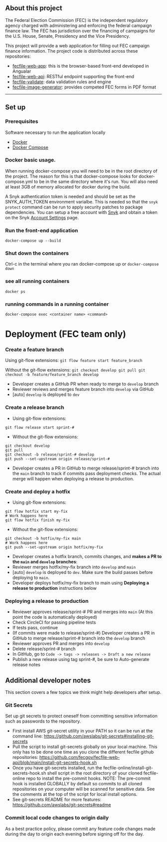 ## About this project
The Federal Election Commission (FEC) is the independent regulatory agency
charged with administering and enforcing the federal campaign finance law.
The FEC has jurisdiction over the financing of campaigns for the U.S. House,
Senate, Presidency and the Vice Presidency.

This project will provide a web application for filling out FEC campaign
finance information. The project code is distributed across these repositories:
- [fecfile-web-app](https://github.com/fecgov/fecfile-web-app): this is the browser-based front-end developed in Angualar
- [fecfile-web-api](https://github.com/fecgov/fecfile-web-api): RESTful endpoint supporting the front-end
- [fecfile-validate](https://github.com/fecgov/fecfile-validate): data validation rules and engine
- [fecfile-image-generator](https://github.com/fecgov/fecfile-image-generator): provides competed FEC forms in PDF format

---

## Set up

### Prerequisites
Software necessary to run the application locally

* [Docker](https://docs.docker.com/get-docker/)
* [Docker Compose](https://docs.docker.com/compose/install/)

### Docker basic usage.
When running docker-compose you will need to be in the root directory of the project. The reason for this is that docker-compose looks for docker-compose.yml to be in the same directory where it's run. You will also need at least 3GB of memory allocated for docker during the build.

A Snyk authentication token is needed and should be set as the SNYK_AUTH_TOKEN environment varialbe.  This is needed so that the `snyk protect` command can be run to apply security patches to package dependencies.  You can setup a free account with [Snyk](https://app.snyk.io/) and obtain a token on the Snyk [Account Settings](https://app.snyk.io/account) page. 

### Run the front-end application
`docker-compose up --build`
### Shut down the containers
Ctrl-c in the terminal where you ran docker-compose up or `docker-compose down`
### see all running containers
`docker ps`
### running commands in a running container
`docker-compose exec <container name> <command>`


# Deployment (FEC team only)

### Create a feature branch

Using git-flow extensions:
    ```
    git flow feature start feature_branch
    ```

Without the git-flow extensions:
    ```
    git checkout develop
    git pull
    git checkout -b feature/feature_branch develop
    ```

* Developer creates a GitHub PR when ready to merge to `develop` branch
* Reviewer reviews and merges feature branch into `develop` via GitHub
* [auto] `develop` is deployed to `dev`

### Create a release branch

* Using git-flow extensions:
```
git flow release start sprint-#
```

* Without the git-flow extensions:
```
git checkout develop
git pull
git checkout -b release/sprint-# develop
git push --set-upstream origin release/sprint-#
```
* Developer creates a PR in GitHub to merge release/sprint-# branch into the `main` branch to track if commits pass deployment checks. The actual merge will happen when deploying a release to production.

### Create and deploy a hotfix

* Using git-flow extensions:
```
git flow hotfix start my-fix
# Work happens here
git flow hotfix finish my-fix
```

* Without the git-flow extensions:
```
git checkout -b hotfix/my-fix main
# Work happens here
git push --set-upstream origin hotfix/my-fix
```

* Developer creates a hotfix branch, commits changes, and **makes a PR to the `main` and `develop` branches**:
* Reviewer merges hotfix/my-fix branch into `develop` and `main`
* [auto] `develop` is deployed to `dev`. Make sure the build passes before deploying to `main`.
* Developer deploys hotfix/my-fix branch to main using **Deploying a release to production** instructions below

### Deploying a release to production
* Reviewer approves release/sprint-# PR and merges into `main` (At this point the code is automatically deployed)
* Check CircleCI for passing pipeline tests
* If tests pass, continue
* (If commits were made to release/sprint-#) Developer creates a PR in GitHub to merge release/sprint-# branch into the `develop` branch
* Reviewer approves PR and merges into `develop`
* Delete release/sprint-# branch
* In GitHub, go to `Code -> tags -> releases -> Draft a new release`
* Publish a new release using tag sprint-#, be sure to Auto-generate release notes


## Additional developer notes
This section covers a few topics we think might help developers after setup.

### Git Secrets
Set up git secrets to protect oneself from committing sensitive information such as passwords to the repository.
- First install AWS git-secret utility in your PATH so it can be run at the command line: https://github.com/awslabs/git-secrets#installing-git-secrets
- Pull the script to install git-secrets globally on your local machine. This only has to be done one time as you clone the different fecfile github repositories: https://github.com/fecgov/fecfile-web-api/blob/main/install-git-secrets-hook.sh
- Once you have git-secrets installed, run the fecfile-online/install-git-secrets-hook.sh shell script in the root directory of your cloned fecfile-online repo to install the pre-commit hooks.
NOTE: The pre-commit hook is installed GLOBALLY by default so commits to all cloned repositories on your computer will be scanned for sensitive data. See the comments at the top of the script for local install options.
- See git-secrets README for more features: https://github.com/awslabs/git-secrets#readme

### Commit local code changes to origin daily
As a best practice policy, please commit any feature code changes made during the day to origin each evening before signing off for the day.

